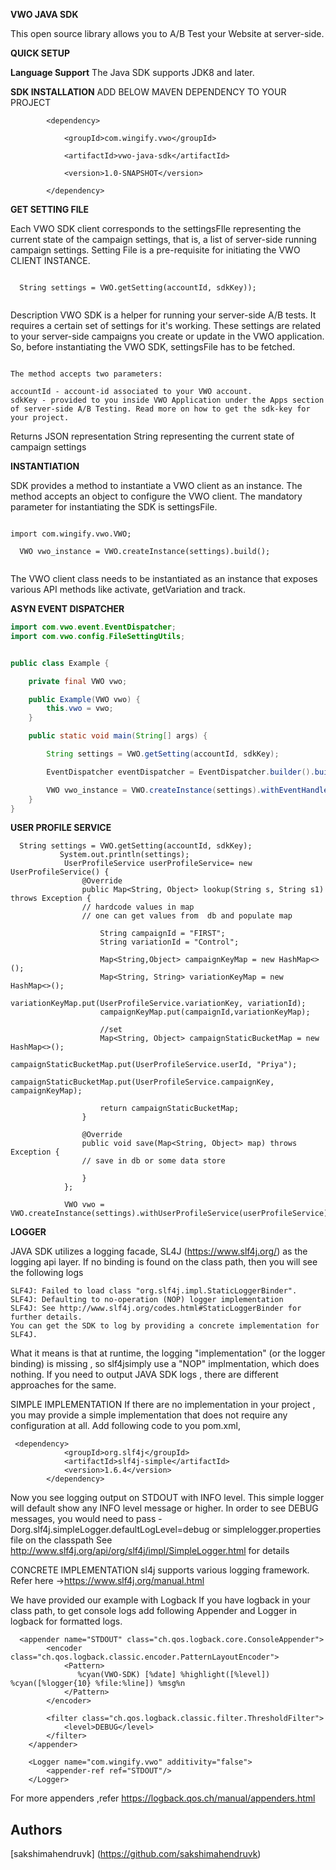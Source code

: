 **VWO JAVA SDK**

This open source library allows you to A/B Test your Website at server-side.

**QUICK SETUP**


**Language Support**
The Java SDK supports JDK8 and later.

**SDK INSTALLATION**
ADD BELOW MAVEN DEPENDENCY TO YOUR PROJECT

``` 
        <dependency>
        
			<groupId>com.wingify.vwo</groupId>
			
			<artifactId>vwo-java-sdk</artifactId>
			
			<version>1.0-SNAPSHOT</version>
			
		</dependency>
```
**GET SETTING FILE**

Each VWO SDK client corresponds to the settingsFIle representing the current state of the campaign settings, that is, a list of server-side running campaign settings.
Setting File is a pre-requisite for initiating the VWO CLIENT INSTANCE.

```

  String settings = VWO.getSetting(accountId, sdkKey));
  
```

Description
VWO SDK is a helper for running your server-side A/B tests. It requires a certain set of settings for it's working. These settings are related to your server-side campaigns you create or update in the VWO application.
So, before instantiating the VWO SDK, settingsFile has to be fetched.

```

The method accepts two parameters:

accountId - account-id associated to your VWO account.
sdkKey - provided to you inside VWO Application under the Apps section of server-side A/B Testing. Read more on how to get the sdk-key for your project.

```

Returns
JSON representation String representing the current state of campaign settings

**INSTANTIATION**


SDK provides a method to instantiate a VWO client as an instance. The method accepts an object to configure the VWO client.
The mandatory parameter for instantiating the SDK is settingsFile.

```

import com.wingify.vwo.VWO;

  VWO vwo_instance = VWO.createInstance(settings).build();
  
```

The VWO client class needs to be instantiated as an instance that exposes various API methods like activate, getVariation and track.

**ASYN EVENT DISPATCHER**

```java
import com.vwo.event.EventDispatcher;
import com.vwo.config.FileSettingUtils;


public class Example {

    private final VWO vwo;

    public Example(VWO vwo) {
        this.vwo = vwo;
    }

    public static void main(String[] args) {

        String settings = VWO.getSetting(accountId, sdkKey);

        EventDispatcher eventDispatcher = EventDispatcher.builder().build();

        VWO vwo_instance = VWO.createInstance(settings).withEventHandler(eventDispatcher).build();
    }
}
```

**USER PROFILE SERVICE**

```
  String settings = VWO.getSetting(accountId, sdkKey);
           System.out.println(settings);
            UserProfileService userProfileService= new UserProfileService() {
                @Override
                public Map<String, Object> lookup(String s, String s1) throws Exception {
                // hardcode values in map
                // one can get values from  db and populate map
                
                    String campaignId = "FIRST";
                    String variationId = "Control";

                    Map<String,Object> campaignKeyMap = new HashMap<>();
                    Map<String, String> variationKeyMap = new HashMap<>();
                    variationKeyMap.put(UserProfileService.variationKey, variationId);
                    campaignKeyMap.put(campaignId,variationKeyMap);

                    //set
                    Map<String, Object> campaignStaticBucketMap = new HashMap<>();
                    campaignStaticBucketMap.put(UserProfileService.userId, "Priya");
                    campaignStaticBucketMap.put(UserProfileService.campaignKey, campaignKeyMap);

                    return campaignStaticBucketMap;
                }

                @Override
                public void save(Map<String, Object> map) throws Exception {
                // save in db or some data store

                }
            };

            VWO vwo = VWO.createInstance(settings).withUserProfileService(userProfileService).build();        
```

**LOGGER**

JAVA SDK utilizes a logging facade, SL4J (https://www.slf4j.org/) as the logging api layer. If no binding is found on the class path,
then you will see the following logs

```
SLF4J: Failed to load class "org.slf4j.impl.StaticLoggerBinder".
SLF4J: Defaulting to no-operation (NOP) logger implementation
SLF4J: See http://www.slf4j.org/codes.html#StaticLoggerBinder for further details.
You can get the SDK to log by providing a concrete implementation for SLF4J.
```

What it means is that at runtime, the logging "implementation" (or the logger binding) is missing , so slf4jsimply use a "NOP" implmentation, which does nothing.
If you need to output JAVA SDK logs , there are different approaches for the same.

SIMPLE IMPLEMENTATION
If there are no implementation in your project , you may provide a simple implementation that does not require any configuration at all.
Add following code to you pom.xml,

```
 <dependency>
            <groupId>org.slf4j</groupId>
            <artifactId>slf4j-simple</artifactId>
            <version>1.6.4</version>
        </dependency>
```
Now you see logging output on STDOUT with INFO level. This simple logger will default show any INFO level message or higher.
In order to see DEBUG messages, you would need to pass -Dorg.slf4j.simpleLogger.defaultLogLevel=debug or simplelogger.properties file on the classpath
See http://www.slf4j.org/api/org/slf4j/impl/SimpleLogger.html for details

CONCRETE IMPLEMENTATION
sl4j supports various logging framework. Refer here ->https://www.slf4j.org/manual.html

We have provided our example with Logback
If you have logback in your class path, to get console logs add following Appender and Logger in logback for formatted logs.

```
  <appender name="STDOUT" class="ch.qos.logback.core.ConsoleAppender">
        <encoder class="ch.qos.logback.classic.encoder.PatternLayoutEncoder">
            <Pattern>
               %cyan(VWO-SDK) [%date] %highlight([%level]) %cyan([%logger{10} %file:%line]) %msg%n
            </Pattern>
        </encoder>

        <filter class="ch.qos.logback.classic.filter.ThresholdFilter">
            <level>DEBUG</level>
        </filter>
    </appender>

    <Logger name="com.wingify.vwo" additivity="false">
        <appender-ref ref="STDOUT"/>
    </Logger>
```

For more appenders ,refer https://logback.qos.ch/manual/appenders.html

## Authors

[sakshimahendruvk] (https://github.com/sakshimahendruvk)




